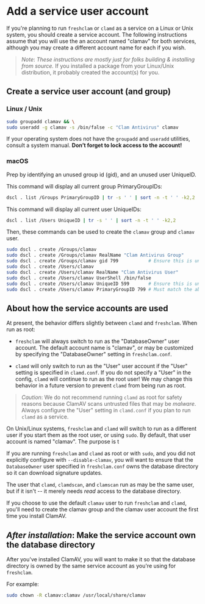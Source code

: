 # Add a service user account

If you're planning to run `freshclam` or `clamd` as a service on a Linux or Unix system, you should create a service account. The following instructions assume that you will use the an account named "clamav" for both services, although you may create a different account name for each if you wish.

> _Note_: *These instructions are mostly just for folks building & installing from source.* If you installed a package from your Linux/Unix distribution, it probably created the account(s) for you.

## Create a service user account (and group)

### Linux / Unix

```sh
sudo groupadd clamav && \
sudo useradd -g clamav -s /bin/false -c "Clam Antivirus" clamav
```

If your operating system does not have the `groupadd` and `useradd` utilities, consult a system manual. **Don’t forget to lock access to the account!**

### macOS

Prep by identifying an unused group id (gid), and an unused user UniqueID.

This command will display all current group PrimaryGroupIDs:
```bash
dscl . list /Groups PrimaryGroupID | tr -s ' ' | sort -n -t ' ' -k2,2
```

This command will display all current user UniqueIDs:
```bash
dscl . list /Users UniqueID | tr -s ' ' | sort -n -t ' ' -k2,2
```

Then, these commands can be used to create the `clamav` group and `clamav` user.
```bash
sudo dscl . create /Groups/clamav
sudo dscl . create /Groups/clamav RealName "Clam Antivirus Group"
sudo dscl . create /Groups/clamav gid 799           # Ensure this is unique!
sudo dscl . create /Users/clamav
sudo dscl . create /Users/clamav RealName "Clam Antivirus User"
sudo dscl . create /Users/clamav UserShell /bin/false
sudo dscl . create /Users/clamav UniqueID 599       # Ensure this is unique!
sudo dscl . create /Users/clamav PrimaryGroupID 799 # Must match the above gid!
```

## About how the service accounts are used

At present, the behavior differs slightly between `clamd` and `freshclam`. When run as root:

- `freshclam` will always switch to run as the "DatabaseOwner" user account. The default account name is "clamav", or may be customized by specifying the "DatabaseOwner" setting in `freshclam.conf`.

- `clamd` will only switch to run as the "User" user account if the "User" setting is specified in `clamd.conf`. If you do not specify a "User" in the config, `clamd` will continue to run as the root user! We may change this behavior in a future version to prevent `clamd` from being run as root.

> _Caution_: We do not recommend running `clamd` as root for safety reasons because ClamAV scans untrusted files that may be _malware_. Always configure the "User" setting in `clamd.conf` if you plan to run `clamd` as a service.

On Unix/Linux systems, `freshclam` and `clamd` will switch to run as a different user if you start them as the root user, or using `sudo`. By default, that user account is named "clamav". The purpose is t

If you are running `freshclam` and `clamd` as root or with `sudo`, and you did not explicitly configure with `--disable-clamav`, you will want to ensure that the `DatabaseOwner` user specified in `freshclam.conf` owns the database directory so it can download signature updates.

The user that `clamd`, `clamdscan`, and `clamscan` run as may be the same user, but if it isn't -- it merely needs _read_ access to the database directory.

If you choose to use the default `clamav` user to run `freshclam` and `clamd`, you'll need to create the clamav group and the clamav user account the first time you install ClamAV.

## *After installation*: Make the service account own the database directory

After you've installed ClamAV, you will want to make it so that the database directory is owned by the same service account as you're using for `freshclam`.

For example:
```bash
sudo chown -R clamav:clamav /usr/local/share/clamav
```
